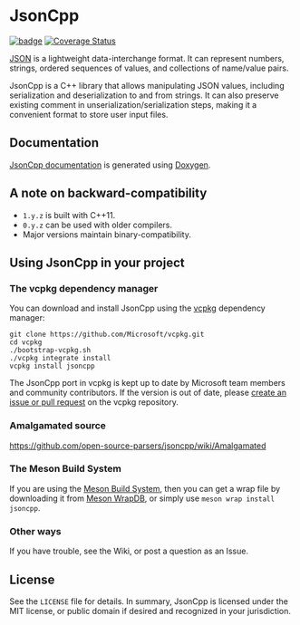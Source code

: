 # JsonCpp

[![badge](https://img.shields.io/badge/conan.io-jsoncpp%2F1.8.0-green.svg?logo=data:image/png;base64%2CiVBORw0KGgoAAAANSUhEUgAAAA4AAAAOCAMAAAAolt3jAAAA1VBMVEUAAABhlctjlstkl8tlmMtlmMxlmcxmmcxnmsxpnMxpnM1qnc1sn85voM91oM11oc1xotB2oc56pNF6pNJ2ptJ8ptJ8ptN9ptN8p9N5qNJ9p9N9p9R8qtOBqdSAqtOAqtR%2BrNSCrNJ/rdWDrNWCsNWCsNaJs9eLs9iRvNuVvdyVv9yXwd2Zwt6axN6dxt%2Bfx%2BChyeGiyuGjyuCjyuGly%2BGlzOKmzOGozuKoz%2BKqz%2BOq0OOv1OWw1OWw1eWx1eWy1uay1%2Baz1%2Baz1%2Bez2Oe02Oe12ee22ujUGwH3AAAAAXRSTlMAQObYZgAAAAFiS0dEAIgFHUgAAAAJcEhZcwAACxMAAAsTAQCanBgAAAAHdElNRQfgBQkREyOxFIh/AAAAiklEQVQI12NgAAMbOwY4sLZ2NtQ1coVKWNvoc/Eq8XDr2wB5Ig62ekza9vaOqpK2TpoMzOxaFtwqZua2Bm4makIM7OzMAjoaCqYuxooSUqJALjs7o4yVpbowvzSUy87KqSwmxQfnsrPISyFzWeWAXCkpMaBVIC4bmCsOdgiUKwh3JojLgAQ4ZCE0AMm2D29tZwe6AAAAAElFTkSuQmCC)](https://bintray.com/theirix/conan-repo/jsoncpp%3Atheirix)
[![Coverage Status](https://coveralls.io/repos/github/dota17/jsoncpp/badge.svg?branch=master)](https://coveralls.io/github/dota17/jsoncpp?branch=master)

[JSON][json-org] is a lightweight data-interchange format. It can represent
numbers, strings, ordered sequences of values, and collections of name/value
pairs.

[json-org]: http://json.org/

JsonCpp is a C++ library that allows manipulating JSON values, including
serialization and deserialization to and from strings. It can also preserve
existing comment in unserialization/serialization steps, making it a convenient
format to store user input files.


## Documentation

[JsonCpp documentation][JsonCpp-documentation] is generated using [Doxygen][].

[JsonCpp-documentation]: http://open-source-parsers.github.io/jsoncpp-docs/doxygen/index.html
[Doxygen]: http://www.doxygen.org


## A note on backward-compatibility

* `1.y.z` is built with C++11.
* `0.y.z` can be used with older compilers.
* Major versions maintain binary-compatibility.


## Using JsonCpp in your project

### The vcpkg dependency manager
You can download and install JsonCpp using the [vcpkg](https://github.com/Microsoft/vcpkg/) dependency manager:

    git clone https://github.com/Microsoft/vcpkg.git
    cd vcpkg
    ./bootstrap-vcpkg.sh
    ./vcpkg integrate install
    vcpkg install jsoncpp

The JsonCpp port in vcpkg is kept up to date by Microsoft team members and community contributors. If the version is out of date, please [create an issue or pull request](https://github.com/Microsoft/vcpkg) on the vcpkg repository.

### Amalgamated source
https://github.com/open-source-parsers/jsoncpp/wiki/Amalgamated

### The Meson Build System
If you are using the [Meson Build System](http://mesonbuild.com), then you can get a wrap file by downloading it from [Meson WrapDB](https://wrapdb.mesonbuild.com/jsoncpp), or simply use `meson wrap install jsoncpp`.

### Other ways
If you have trouble, see the Wiki, or post a question as an Issue.

## License

See the `LICENSE` file for details. In summary, JsonCpp is licensed under the
MIT license, or public domain if desired and recognized in your jurisdiction.
